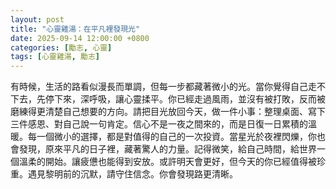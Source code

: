```yaml
---
layout: post
title: "心靈雞湯：在平凡裡發現光"
date: 2025-09-14 12:00:00 +0800
categories: [勵志, 心靈]
tags: [心靈雞湯, 勵志]
---
```


有時候，生活的路看似漫長而單調，但每一步都藏著微小的光。當你覺得自己走不下去，先停下來，深呼吸，讓心靈揉平。你已經走過風雨，並沒有被打敗，反而被磨練得更清楚自己想要的方向。請把目光放回今天，做一件小事：整理桌面、寫下三件感恩、對自己說一句肯定。信心不是一夜之間來的，而是日復一日累積的溫暖。每一個微小的選擇，都是對值得的自己的一次投資。當星光於夜裡閃爍，你也會發現，原來平凡的日子裡，藏著驚人的力量。記得微笑，給自己時間，給世界一個溫柔的開始。讓疲憊也能得到安放。或許明天會更好，但今天的你已經值得被珍重。遇見黎明前的沉默，請守住信念。你會發現路更清晰。